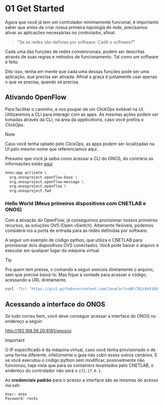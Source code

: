 # 01 Get Started

Agora que você já tem um controlador minimamente funcional, é importante saber
que antes de criar nossa primeira topologia de rede, precisamos ativar as
aplicações necessárias no controlador, afinal:
> "Se as redes são definias por software. Cadê o software?"

Cada uma das funções de redes convencionais, podem ser descritas através de suas
regras e métodos de funcionamento. Tal como um software é feito.

Dito isso, tenha em mente que cada uma dessas funções pode ser uma aplicação,
que precisa ser ativada. Afinal a graça é justamente usar apenas o que se
precisa, quando se precisa.

## Ativando OpenFlow

Para facilitar o caminho, e nos poupar de um *ClickOps* evitável na UI.
Utilizaremos a CLI para interagir com as apps. As mesmas ações podem ser tomadas
através da CLI, na área da *applications*, caso você prefira o *ClickOps*.

> [!NOTE]
> Caso você tenha optado pelo ClickOps, as apps podem ser localizadas na UI pelo
> mesmo nome que referenciamos aqui.

Presumo que você já saiba como acessar a CLI do ONOS, do contrário as
informações estão [aqui](/README.md#acessando-o-onos-via-ssh-opcional).

```bash Habilita o OpenFlow no ONOS
onos:app activate \
  org.onosproject.openflow-base \
  org.onosproject.openflow-message \
  org.onosproject.openflow \
  org.onosproject.fwd
```

### Hello World (Meus primeiros dispositivos com CNETLAB e ONOS)

Com a ativação do OpenFlow, já conseguimos provisionar nossos primeiros
recursos, as soluções OVS (Open vSwitch). Altamente flexíveis, podemos
considerá-los a porta de entrada para as redes definidas por software.

A seguir um exemplo de código python, que utiliza o CNETLAB para provisionar
dois dispositivos OVS conectados. Você pode baixar o arquivo e executar em
qualquer lugar da máquina virtual.

> [!TIP]
> Pra quem tem pressa, o comando a seguir executa diretamente o arquivo, sem que
> precise baixá-lo. Mas fique a vontade para acessar o código, acessando a URL
> diretamente.

```bash
curl -fSsl 'https://gist.githubusercontent.com/JoseCarlosNF/702c645103fc9b558664dbaa5c48aec3/raw/ovs_only_topology.py' | python3
```

## Acessando a interface do ONOS

Se tudo correu bem, você deve conseguir acessar a interface do ONOS no endereço
a seguir:

<http://192.168.56.20:8181/onos/ui>

> [!IMPORTANT]
> O IP especificado é da máquina virtual, caso você tenha provisionado o de uma
> forma diferente, infelizmente o guia não cobri esses outros cenários. E se você
> executou o código python sem modificar, possivelmente não funcionou, haja
> vista que para os containers levantados pelo CNETLAB, o endereço do
> controlador não será o `172.17.0.1`.

As **credenciais padrão** para o acesso a interface são as mesmas do acesso via ssh:

```plain Credenciais do onos
User: onos
Password: rocks
```
